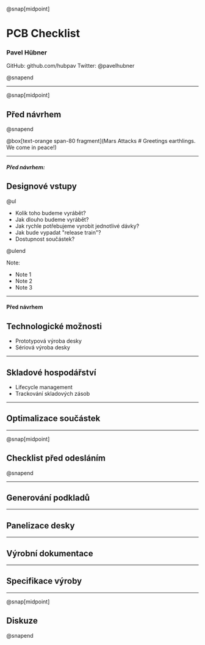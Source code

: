 @snap[midpoint]
# PCB Checklist
### Pavel Hübner


GitHub: github.com/hubpav
Twitter: @pavelhubner

@snapend

---

@snap[midpoint]
## Před návrhem
@snapend

@box[text-orange span-80 fragment](Mars Attacks # Greetings earthlings. We come in peace!)

---

##### Před návrhem:

## Designové vstupy

@ul

* Kolik toho budeme vyrábět?
* Jak dlouho budeme vyrábět?
* Jak rychle potřebujeme vyrobit jednotlivé dávky?
* Jak bude vypadat "release train"?
* Dostupnost součástek?

@ulend

Note:
- Note 1
- Note 2
- Note 3

---

#### Před návrhem

## Technologické možnosti

* Prototypová výroba desky
* Sériová výroba desky

---

## Skladové hospodářství

* Lifecycle management
* Trackování skladových zásob

---

## Optimalizace součástek

---

@snap[midpoint]
## Checklist před odesláním
@snapend

---

## Generování podkladů

---

## Panelizace desky

---

## Výrobní dokumentace

---

## Specifikace výroby

---

@snap[midpoint]
## Diskuze
@snapend